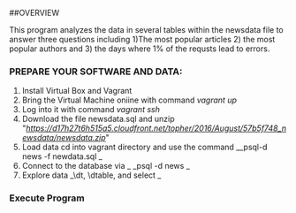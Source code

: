 

##OVERVIEW

This program analyzes the data in several tables within the newsdata file to answer three questions including 1)The most popular articles 2) the most popular authors and 3) the days where 1% of the requsts lead to errors.

### PREPARE YOUR SOFTWARE AND DATA:

1) Install Virtual Box and Vagrant
2) Bring the Virtual Machine oniine with command _vagrant up_
3) Log into it with command _vagrant ssh_
4) Download the file newsdata.sql and unzip "_https://d17h27t6h515a5.cloudfront.net/topher/2016/August/57b5f748_newsdata/newsdata.zip_"
5) Load data cd into vagrant directory and use the command __psql-d news -f newdata.sql _
6) Connect to the database via _ _psql -d news _
7) Explore data _\dt, \dtable, and select _

### Execute Program

